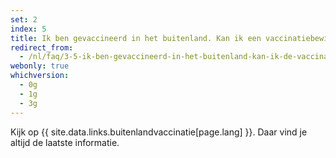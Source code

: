 ```yaml
---
set: 2
index: 5
title: Ik ben gevaccineerd in het buitenland. Kan ik een vaccinatiebewijs maken met CoronaCheck?  
redirect_from: 
  - /nl/faq/3-5-ik-ben-gevaccineerd-in-het-buitenland-kan-ik-de-vaccinatie-uploaden-in-de-nederlandse-coronacheck-app
webonly: true
whichversion:
  - 0g
  - 1g
  - 3g
---
```

Kijk op {{ site.data.links.buitenlandvaccinatie[page.lang] }}. Daar vind je altijd de laatste informatie.
